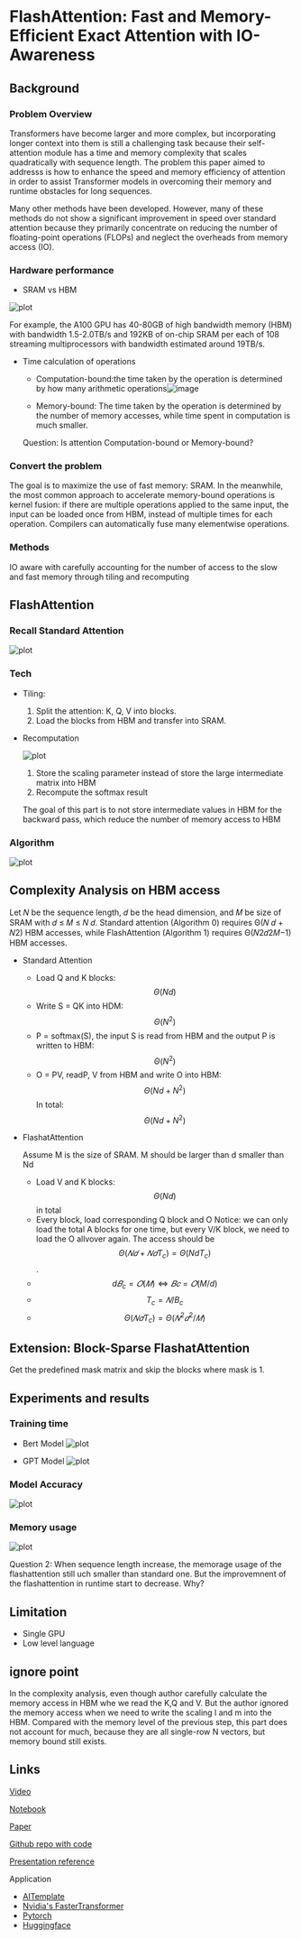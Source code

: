 # FlashAttention: Fast and Memory-Efficient Exact Attention with IO-Awareness


## Background

### Problem Overview

Transformers have become larger and more complex, but incorporating longer context into them is still a challenging task because their self-attention module has a time and memory complexity that scales quadratically with sequence length. The problem this paper aimed to addresss is how to enhance the speed and memory efficiency of attention in order to assist Transformer models in overcoming their memory and runtime obstacles for long sequences.

Many other methods have been developed. However, many of these methods do not show a significant improvement in speed over standard attention because they primarily concentrate on reducing the number of floating-point operations (FLOPs) and neglect the overheads from memory access (IO).


### Hardware performance 

* SRAM vs HBM

![plot](https://github.com/yueguo1997/Flashattention_paper_presentation/blob/17782d32252de3ba7d854dbdfa9eb3108829bbb9/image1.png)

   For example, the A100 GPU has 40-80GB of high bandwidth memory (HBM) with bandwidth 1.5-2.0TB/s and 192KB of on-chip SRAM per each of 108 streaming         multiprocessors with bandwidth estimated around 19TB/s.


* Time calculation of operations
    * Computation-bound:the time taken by the operation is determined by how many arithmetic operations![image](https://user-images.githubusercontent.com/89158310/227127445-a7aa2a4a-d68d-4125-b7f9-f8bbe1b64949.png)

    * Memory-bound: 
      The time taken by the operation is determined by the number of memory accesses, while time spent in computation is much smaller. 
   
    Question:
    Is attention Computation-bound or Memory-bound? 


### Convert the problem
The goal is to maximize the use of fast memory: SRAM. In the meanwhile, the most common approach to accelerate memory-bound operations is kernel fusion: if there are multiple operations applied to the same input, the input can be loaded once from HBM, instead of multiple times for each operation. Compilers can automatically fuse many elementwise operations. 


### Methods
IO aware with carefully accounting for the number of access to the slow and fast memory through tiling and recomputing




## FlashAttention

### Recall Standard Attention
![plot](https://github.com/yueguo1997/Flashattention_paper_presentation/blob/c49e4ad099f488b020e449a2b4ac9263ee9747f0/image2.png)



### Tech

* Tiling: 

  1. Split the attention: K, Q, V into blocks. 
  2. Load the blocks from HBM and transfer into SRAM. 


* Recomputation


   ![plot](https://github.com/yueguo1997/Flashattention_paper_presentation/blob/417cbb5e26bd617cb6bfe50c4cbfbc7933d6b8af/Screen%20Shot%202023-03-21%20at%209.35.30%20PM.png)

  1. Store the scaling parameter instead of store the large intermediate matrix into HBM
  2. Recompute the softmax result

     
  
  The goal of this part is to not store intermediate values in HBM for the backward pass, which reduce the number of memory access to HBM


### Algorithm


![plot](https://github.com/yueguo1997/Flashattention_paper_presentation/blob/c49e4ad099f488b020e449a2b4ac9263ee9747f0/image3.png)



## Complexity Analysis on HBM access
Let 𝑁 be the sequence length, 𝑑 be the head dimension, and 𝑀 be size of SRAM with 𝑑 ≤ 𝑀 ≤ 𝑁 𝑑. Standard attention (Algorithm 0) requires Θ(𝑁 𝑑 + 𝑁2) HBM accesses, while FlashAttention (Algorithm 1) requires Θ(𝑁2𝑑2𝑀−1) HBM accesses.


* Standard Attention

  * Load Q and K blocks: $$\Theta(Nd)$$
  * Write S = QK into HDM:  $$\Theta(N^2)$$
  * P = softmax(S), the input S is read from HBM and the output P is written to HBM: $$\Theta(N^2)$$
  * O = PV, readP, V from HBM and write O into HBM: $$\Theta(Nd + N^2)$$
  In total: $$\Theta(Nd + N^2)$$

* FlashatAttention
  
  Assume M is the size of SRAM. M should be larger than d smaller than Nd

  * Load V and K blocks: $$\Theta(Nd)$$ in total
  * Every block, load corresponding Q block and O
    Notice: we can only load the total A blocks for one time, but every V/K block, we need to load the O allvover again. The access should be $$\Theta(𝑁 𝑑 + 𝑁𝑑T_c) = \Theta(NdT_c)$$.
  * $$d𝐵_c = 𝑂(𝑀) ⇔ 𝐵𝑐 = 𝑂(M/d)$$
  * $$T_c =𝑁/B_c$$
  * $$\Theta(𝑁𝑑T_c) = Θ(𝑁^2𝑑^2/𝑀)$$


## Extension: Block-Sparse FlashatAttention

Get the predefined mask matrix and skip the blocks where mask is 1.


## Experiments and results

### Training time
* Bert Model
![plot](https://github.com/yueguo1997/Flashattention_paper_presentation/blob/da7c230dcb62b3581253fbad3642454baf0f24a3/Screen%20Shot%202023-03-21%20at%209.21.36%20PM.png)

* GPT Model
![plot](https://github.com/yueguo1997/Flashattention_paper_presentation/blob/417cbb5e26bd617cb6bfe50c4cbfbc7933d6b8af/Screen%20Shot%202023-03-21%20at%209.21.46%20PM.png)

### Model Accuracy
![plot](https://github.com/yueguo1997/Flashattention_paper_presentation/blob/417cbb5e26bd617cb6bfe50c4cbfbc7933d6b8af/Screen%20Shot%202023-03-21%20at%209.22.07%20PM.png)


### Memory usage
![plot](https://github.com/yueguo1997/Flashattention_paper_presentation/blob/417cbb5e26bd617cb6bfe50c4cbfbc7933d6b8af/Screen%20Shot%202023-03-21%20at%209.22.56%20PM.png)


   Question 2: When sequence length increase, the memorage usage of the flashattention still uch smaller than standard one. But the improvemnent of the flashattention in runtime start to decrease. Why?

## Limitation
* Single GPU
* Low level language

## ignore point
In the complexity analysis, even though author carefully calculate the memory access in HBM whe we read the K,Q and V. But the author ignored the memory access when we need to write the scaling l and m into the HBM. Compared with the memory level of the previous step, this part does not account for much, because they are all single-row N vectors, but memory bound still exists. 


## Links

[Video]()

[Notebook]()

[Paper]()

[Github repo with code](https://github.com/HazyResearch/flash-attention)

[Presentation reference]()

Application

* [AITemplate]() 
* [Nvidia's FasterTransformer]()
* [Pytorch]()
* [Huggingface]()






